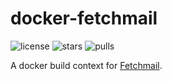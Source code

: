 # docker-fetchmail
![license](https://img.shields.io/github/license/sesceu/fetchmail.svg "license")
![stars](https://img.shields.io/docker/stars/sesceu/fetchmail.svg "stars")
![pulls](https://img.shields.io/docker/pulls/sesceu/fetchmail.svg "pulls")

A docker build context for [Fetchmail](http://www.fetchmail.info).

